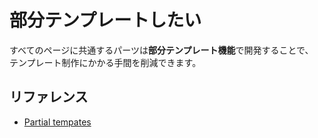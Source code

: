 # 部分テンプレートしたい

すべてのページに共通するパーツは**部分テンプレート機能**で開発することで、
テンプレート制作にかかる手間を削減できます。

## リファレンス

- [Partial tempates](https://gohugo.io/templates/partials/)
